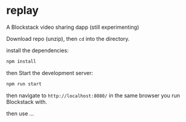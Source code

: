 # replay
A Blockstack video sharing dapp (still experimenting)

Download repo (unzip), then `cd` into the directory.

install the dependencies:

```bash
npm install
```

then Start the development server:

```bash
npm run start
```

then navigate to `http://localhost:8080/` in the same browser you run Blockstack with.

then use ...
